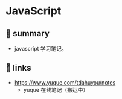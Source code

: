 # JavaScript

## 📝 summary

- javascript 学习笔记。

## 🔗 links

- https://www.yuque.com/tdahuyou/notes
  - yuque 在线笔记（搬运中）